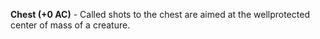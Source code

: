 **Chest (+0 AC)** - Called shots to the chest are aimed at the wellprotected center of mass of a creature.